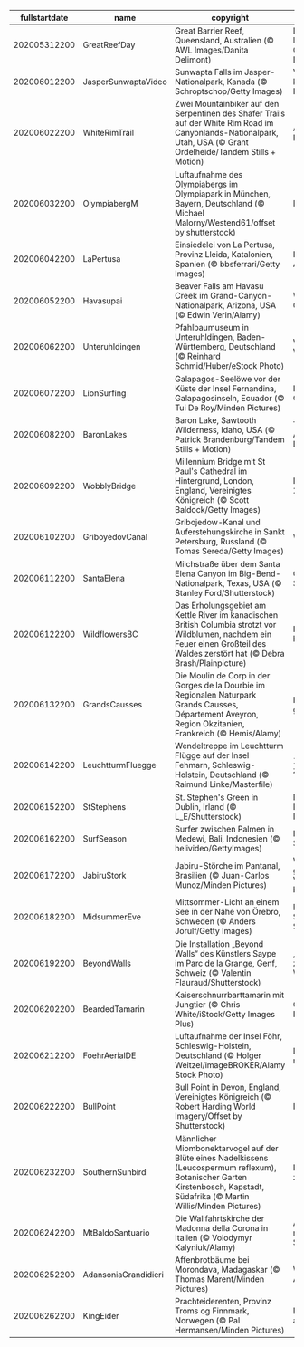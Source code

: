 |fullstartdate|name|copyright|title|image|
|--|--|--|--|--|
202005312200|GreatReefDay|Great Barrier Reef, Queensland, Australien (© AWL Images/Danita Delimont)|Der größte lebende Organismus der Erde|![](/de-DE/2020/06/202005312200GreatReefDay.jpg)|
202006012200|JasperSunwaptaVideo|Sunwapta Falls im Jasper-Nationalpark, Kanada (© Schroptschop/Getty Images)|Verliebt in die kanadischen Rockies|![](/de-DE/2020/06/202006012200JasperSunwaptaVideo.jpg)|
202006022200|WhiteRimTrail|Zwei Mountainbiker auf den Serpentinen des Shafer Trails auf der White Rim Road im Canyonlands-Nationalpark, Utah, USA (© Grant Ordelheide/Tandem Stills + Motion)|Aus Liebe zum Fahrrad|![](/de-DE/2020/06/202006022200WhiteRimTrail.jpg)|
202006032200|OlympiabergM|Luftaufnahme des Olympiabergs im Olympiapark in München, Bayern, Deutschland (© Michael Malorny/Westend61/offset by shutterstock)|Münchner Gipfel|![](/de-DE/2020/06/202006032200OlympiabergM.jpg)|
202006042200|LaPertusa|Einsiedelei von La Pertusa, Provinz Lleida, Katalonien, Spanien (© bbsferrari/Getty Images)|Einsiedelei mit Aussicht|![](/de-DE/2020/06/202006042200LaPertusa.jpg)|
202006052200|Havasupai|Beaver Falls am Havasu Creek im Grand-Canyon-Nationalpark, Arizona, USA (© Edwin Verin/Alamy)|Wasserspiele im Grand Canyon|![](/de-DE/2020/06/202006052200Havasupai.jpg)|
202006062200|Unteruhldingen|Pfahlbaumuseum in Unteruhldingen, Baden-Württemberg, Deutschland (© Reinhard Schmid/Huber/eStock Photo)|Welterbe auf dem Wasser|![](/de-DE/2020/06/202006062200Unteruhldingen.jpg)|
202006072200|LionSurfing|Galapagos-Seelöwe vor der Küste der Insel Fernandina, Galapagosinseln, Ecuador (© Tui De Roy/Minden Pictures)|Ein Tag für die Ozeane|![](/de-DE/2020/06/202006072200LionSurfing.jpg)|
202006082200|BaronLakes|Baron Lake, Sawtooth Wilderness, Idaho, USA (© Patrick Brandenburg/Tandem Stills + Motion)|Traumhafte Aussichten im Edelstein-Staat|![](/de-DE/2020/06/202006082200BaronLakes.jpg)|
202006092200|WobblyBridge|Millennium Bridge mit St Paul's Cathedral im Hintergrund, London, England, Vereinigtes Königreich (© Scott Baldock/Getty Images)|Eine Brücke wird 20|![](/de-DE/2020/06/202006092200WobblyBridge.jpg)|
202006102200|GriboyedovCanal|Gribojedow-Kanal und Auferstehungskirche in Sankt Petersburg, Russland (© Tomas Sereda/Getty Images)|Weiße Nächte|![](/de-DE/2020/06/202006102200GriboyedovCanal.jpg)|
202006112200|SantaElena|Milchstraße über dem Santa Elena Canyon im Big-Bend-Nationalpark, Texas, USA (© Stanley Ford/Shutterstock)|Galaktisches Spektakel|![](/de-DE/2020/06/202006112200SantaElena.jpg)|
202006122200|WildflowersBC|Das Erholungsgebiet am Kettle River im kanadischen British Columbia strotzt vor Wildblumen, nachdem ein Feuer einen Großteil des Waldes zerstört hat (© Debra Brash/Plainpicture)|Blumen am Ne-hoi-al-pit-kwu|![](/de-DE/2020/06/202006122200WildflowersBC.jpg)|
202006132200|GrandsCausses|Die Moulin de Corp in der Gorges de la Dourbie im Regionalen Naturpark Grands Causses, Département Aveyron, Region Okzitanien, Frankreich (© Hemis/Alamy)|Nah am Wasser gebaut|![](/de-DE/2020/06/202006132200GrandsCausses.jpg)|
202006142200|LeuchtturmFluegge|Wendeltreppe im Leuchtturm Flügge auf der Insel Fehmarn, Schleswig-Holstein, Deutschland (© Raimund Linke/Masterfile)|162 Stufen bis zur Aussicht|![](/de-DE/2020/06/202006142200LeuchtturmFluegge.jpg)|
202006152200|StStephens|St. Stephen's Green in Dublin, Irland (© L_E/Shutterstock)|In den Fußstapfen von Leopold Bloom|![](/de-DE/2020/06/202006152200StStephens.jpg)|
202006162200|SurfSeason|Surfer zwischen Palmen in Medewi, Bali, Indonesien (© helivideo/GettyImages)|Paradies für Surfer|![](/de-DE/2020/06/202006162200SurfSeason.jpg)|
202006172200|JabiruStork|Jabiru-Störche im Pantanal, Brasilien (© Juan-Carlos Munoz/Minden Pictures)|Wir werden ein größeres Vogelhaus brauchen|![](/de-DE/2020/06/202006172200JabiruStork.jpg)|
202006182200|MidsummerEve|Mittsommer-Licht an einem See in der Nähe von Örebro, Schweden (© Anders Jorulf/Getty Images)|Mittsommer-Stimmung in Schweden|![](/de-DE/2020/06/202006182200MidsummerEve.jpg)|
202006192200|BeyondWalls|Die Installation „Beyond Walls“ des Künstlers Saype im Parc de la Grange, Genf, Schweiz (© Valentin Flauraud/Shutterstock)|„Beyond Walls“ zum Weltflüchtlingstag|![](/de-DE/2020/06/202006192200BeyondWalls.jpg)|
202006202200|BeardedTamarin|Kaiserschnurrbarttamarin mit Jungtier (© Chris White/iStock/Getty Images Plus)|Gut festhalten, Kind!|![](/de-DE/2020/06/202006202200BeardedTamarin.jpg)|
202006212200|FoehrAerialDE|Luftaufnahme der Insel Föhr, Schleswig-Holstein, Deutschland (© Holger Weitzel/imageBROKER/Alamy Stock Photo)|Die „grüne Insel“ ruft|![](/de-DE/2020/06/202006212200FoehrAerialDE.jpg)|
202006222200|BullPoint|Bull Point in Devon, England, Vereinigtes Königreich (© Robert Harding World Imagery/Offset by Shutterstock)|Blumen am Meer|![](/de-DE/2020/06/202006222200BullPoint.jpg)|
202006232200|SouthernSunbird|Männlicher Miombonektarvogel auf der Blüte eines Nadelkissens (Leucospermum reflexum), Botanischer Garten Kirstenbosch, Kapstadt, Südafrika (© Martin Willis/Minden Pictures)|Bestäuber: nicht zu verachten|![](/de-DE/2020/06/202006232200SouthernSunbird.jpg)|
202006242200|MtBaldoSantuario|Die Wallfahrtskirche der Madonna della Corona in Italien (© Volodymyr Kalyniuk/Alamy)|Auf der Suche nach Frieden am Steilhang|![](/de-DE/2020/06/202006242200MtBaldoSantuario.jpg)|
202006252200|AdansoniaGrandidieri|Affenbrotbäume bei Morondava, Madagaskar (© Thomas Marent/Minden Pictures)|Wunderschöne Affenbrotbäume|![](/de-DE/2020/06/202006252200AdansoniaGrandidieri.jpg)|
202006262200|KingEider|Prachteiderenten, Provinz Troms og Finnmark, Norwegen (© Pal Hermansen/Minden Pictures)|Prachtexemplare aus Norwegen|![](/de-DE/2020/06/202006262200KingEider.jpg)|
